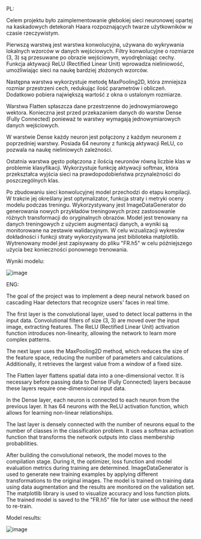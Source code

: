 PL:

Celem projektu było zaimplementowanie głebokiej sieci neuronowej opartej na kaskadowych detekorah Haara rozpoznających twarze użytkowników w czasie rzeczywistym.

Pierwszą warstwą jest warstwa konwolucyjna, używana do wykrywania lokalnych wzorców w danych wejściowych. Filtry konwolucyjne o rozmiarze (3, 3) są przesuwane po obrazie wejściowym, wyodrębniając cechy. Funkcja aktywacji ReLU (Rectified Linear Unit) wprowadza nieliniowość, umożliwiając sieci na naukę bardziej złożonych wzorców.

Następna warstwa wykorzystuje metodę MaxPooling2D, która zmniejsza rozmiar przestrzeni cech, redukując ilość parametrów i obliczeń. Dodatkowo pobiera największą wartość z okna o ustalonym rozmiarze.

Warstwa Flatten spłaszcza dane przestrzenne do jednowymiarowego wektora. Konieczna jest przed przekazaniem danych do warstw Dense (Fully Connected) ponieważ te warstwy wymagają jednowymiarowych danych wejściowych.

W warstwie Dense każdy neuron jest połączony z każdym neuronem z poprzedniej warstwy. Posiada 64 neurony z funkcją aktywacji ReLU, co pozwala na naukę nieliniowych zależności.

Ostatnia warstwa gęsto połączona z ilością neuronów równą liczbie klas w problemie klasyfikacji. Wykorzystuje funkcję aktywacji softmax, która przekształca wyjścia sieci na prawdopodobieństwa przynależności do poszczególnych klas.

Po zbudowaniu sieci konwolucyjnej model przechodzi do etapu kompilacji. W trakcie jej określany jest optymalizator, funkcja straty i metryki oceny modelu podczas treningu. Wykorzystywany jest ImageDataGenerator do generowania nowych przykładów treningowych przez zastosowanie różnych transformacji do oryginalnych obrazów. Model jest trenowany na danych treningowych z użyciem augmentacji danych, a wyniki są monitorowane na zestawie walidacyjnym. W celu wizualizacji wykresów dokładności i funkcji straty wykorzystywana jest biblioteka matplotlib. Wytrenowany model jest zapisywany do pliku "FR.h5" w celu późniejszego użycia bez konieczności ponownego trenowania.

Wyniki modelu:

![image](https://github.com/user-attachments/assets/fc60832e-b995-4146-b680-e93c5483ce22)


ENG:

The goal of the project was to implement a deep neural network based on cascading Haar detectors that recognize users' faces in real time.

The first layer is the convolutional layer, used to detect local patterns in the input data. Convolutional filters of size (3, 3) are moved over the input image, extracting features. The ReLU (Rectified Linear Unit) activation function introduces non-linearity, allowing the network to learn more complex patterns.

The next layer uses the MaxPooling2D method, which reduces the size of the feature space, reducing the number of parameters and calculations. Additionally, it retrieves the largest value from a window of a fixed size.

The Flatten layer flattens spatial data into a one-dimensional vector. It is necessary before passing data to Dense (Fully Connected) layers because these layers require one-dimensional input data.

In the Dense layer, each neuron is connected to each neuron from the previous layer. It has 64 neurons with the ReLU activation function, which allows for learning non-linear relationships.

The last layer is densely connected with the number of neurons equal to the number of classes in the classification problem. It uses a softmax activation function that transforms the network outputs into class membership probabilities.

After building the convolutional network, the model moves to the compilation stage. During it, the optimizer, loss function and model evaluation metrics during training are determined. ImageDataGenerator is used to generate new training examples by applying different transformations to the original images. The model is trained on training data using data augmentation and the results are monitored on the validation set. The matplotlib library is used to visualize accuracy and loss function plots. The trained model is saved to the "FR.h5" file for later use without the need to re-train.

Model results:

![image](https://github.com/user-attachments/assets/fc60832e-b995-4146-b680-e93c5483ce22)
